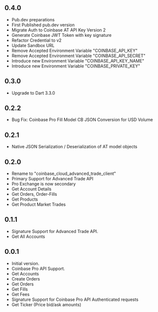 ## 0.4.0

- Pub.dev preparations
- First Published pub.dev version
- Migrate Auth to Coinbase AT API Key Version 2
- Generate Coinbase JWT Token with key signature
- Refactor Credential to v2
- Update Sandbox URL
- Remove Accepted Environment Variable "COINBASE_API_KEY"
- Remove Accepted Environment Variable "COINBASE_API_SECRET"
- Introduce new Environment Variable "COINBASE_API_KEY_NAME"
- Introduce new Environment Variable "COINBASE_PRIVATE_KEY"

## 0.3.0

- Upgrade to Dart 3.3.0

## 0.2.2

- Bug Fix: Coinbase Pro Fill Model CB JSON Conversion for USD Volume

## 0.2.1

- Native JSON Serialization / Deserialization of AT model objects

## 0.2.0

- Rename to "coinbase_cloud_advanced_trade_client"
- Primary Support for Advanced Trade API
- Pro Exchange is now secondary
- Get Account Details
- Get Orders, Order-Fills
- Get Products
- Get Product Market Trades

## 0.1.1

- Signature Support for Advanced Trade API.
- Get All Accounts

## 0.0.1

- Initial version.
- Coinbase Pro API Support.
- Get Accounts
- Create Orders
- Get Orders
- Get Fills
- Get Fees
- Signature Support for Coinbase Pro API Authenticated requests
- Get Ticker (Price bid/ask amounts)
